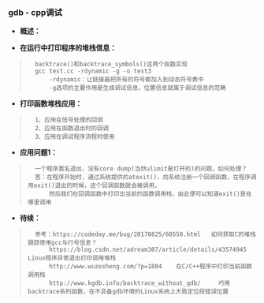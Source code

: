 ### gdb - cpp调试
- **概述：**
>
>
>
>
>
>
>
>

- **在运行中打印程序的堆栈信息：**
>       backtrace()和backtrace_symbols()这两个函数实现
>       gcc test.cc -rdynamic -g -o test3
>           -rdynamic：让链接器把所有的符号都加入到动态符号表中
>           -g选项的主要作用是生成调试信息，位置信息就属于调试信息的范畴
>

- **打印函数堆栈应用：**
>       1、应用在信号处理的回调
>       2、应用在函数退出时的回调
>       3、应用在调试程序流程时使用
>
>
>
>

- **应用问题1：**
>       一个程序莫名退出，没有core dump(当然ulimit是打开的)的问题，如何处理？
>       答：在程序开始时，通过系统提供的atexit()，向系统注册一个回调函数，在程序调用exit()退出的时候，这个回调函数就会被调用，
>           然后我们在回调函数中打印出当前的函数调用栈，由此便可以知道exit()是在哪里调用
>
>

- **待续：**
>       参考：https://codeday.me/bug/20170825/60550.html   如何获取C的堆栈跟踪使用gcc与行号信息？
>           https://blog.csdn.net/adream307/article/details/43574945    Linux程序异常退出打印调用堆栈
>           http://www.wuzesheng.com/?p=1804    在C/C++程序中打印当前函数调用栈
>           http://www.kgdb.info/backtrace_without_gdb/     巧用backtrace系列函数，在不具备gdb环境的Linux系统上大致定位段错误位置
>
>
>
>
>
>
>
>
>
>
>
